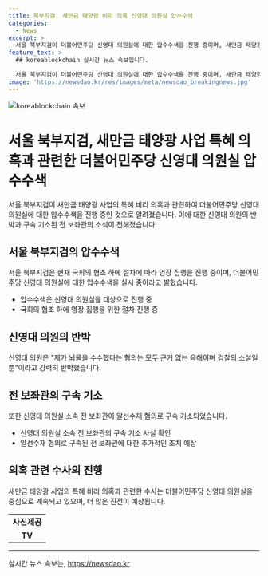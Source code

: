 ```yaml
---
title: 북부지검, 새만금 태양광 비리 의혹 신영대 의원실 압수수색
categories:
  - News
excerpt: >
  서울 북부지검이 더불어민주당 신영대 의원실에 대한 압수수색을 진행 중이며, 새만금 태양광 사업 특혜 비리 의혹과 관련된 수사도 진행 중입니다. 이에 대해 신영대 의원은 뇌물 수수 혐의를 부인하며, 검찰의 소설이라고 반박했습니다. 혐의는 알선수재로 구속 기소된 전 보좌관과 관련되어 있습니다.
feature_text: >
  ## koreablockchain 실시간 뉴스 속보입니다.

  서울 북부지검이 더불어민주당 신영대 의원실에 대한 압수수색을 진행 중이며, 새만금 태양광 사업 특혜 비리 의혹과 관련된 수사도 진행 중입니다. 이에 대해 신영대 의원은 뇌물 수수 혐의를 부인하며, 검찰의 소설이라고 반박했습니다. 혐의는 알선수재로 구속 기소된 전 보좌관과 관련되어 있습니다.
image: 'https://newsdao.kr/res/images/meta/newsdao_breakingnews.jpg'
---
```


<p><img src="https://newsdao.kr/res/images/meta/newsdao_breakingnews.jpg" alt="koreablockchain 속보" /></p>

<h1>서울 북부지검, 새만금 태양광 사업 특혜 의혹과 관련한 더불어민주당 신영대 의원실 압수수색</h1>

<p data-ke-size="size16">서울 북부지검이 새만금 태양광 사업의 특혜 비리 의혹과 관련하여 더불어민주당 신영대 의원실에 대한 압수수색을 진행 중인 것으로 알려졌습니다. 이에 대한 신영대 의원의 반박과 구속 기소된 전 보좌관의 소식이 전해졌습니다.</p>

<h2 data-ke-size="size26">서울 북부지검의 압수수색</h2>

<p data-ke-size="size16">서울 북부지검은 현재 국회의 협조 하에 절차에 따라 영장 집행을 진행 중이며, 더불어민주당 신영대 의원실에 대한 압수수색을 실시 중이라고 밝혔습니다.</p>

<ul>
  <li>압수수색은 신영대 의원실을 대상으로 진행 중</li>
  <li>국회의 협조 하에 영장 집행을 위한 절차 진행 중</li>
</ul>

<h2 data-ke-size="size26">신영대 의원의 반박</h2>

<p data-ke-size="size16">신영대 의원은 "제가 뇌물을 수수했다는 혐의는 모두 근거 없는 음해이며 검찰의 소설일 뿐"이라고 강력히 반박했습니다.</p>

<h2 data-ke-size="size26">전 보좌관의 구속 기소</h2>

<p data-ke-size="size16">또한 신영대 의원실 소속 전 보좌관이 알선수재 혐의로 구속 기소되었습니다.</p>

<ul>
  <li>신영대 의원실 소속 전 보좌관의 구속 기소 사실 확인</li>
  <li>알선수재 혐의로 구속된 전 보좌관에 대한 추가적인 조치 예상</li>
</ul>

<h2 data-ke-size="size26">의혹 관련 수사의 진행</h2>

<p data-ke-size="size16">새만금 태양광 사업의 특혜 비리 의혹과 관련한 수사는 더불어민주당 신영대 의원실을 중심으로 계속되고 있으며, 더 많은 진전이 예상됩니다.</p>

<table>
  <tr>
    <td style="text-align: center; height: 17px;"><b>사진제공</b></td>
  </tr>
  <tr>
    <td style="text-align: center; height: 17px;"><b>TV</b></td>
  </tr>
</table>

<hr>

<p data-ke-size="size16"></p>
실시간 뉴스 속보는, <a href="https://newsdao.kr" rel="dofollow">https://newsdao.kr</a>


